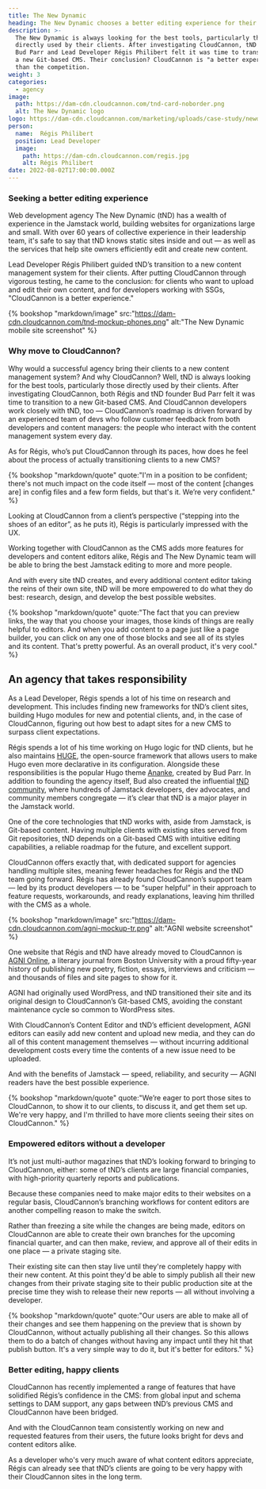 ```yaml
---
title: The New Dynamic
heading: The New Dynamic chooses a better editing experience for their clients
description: >-
  The New Dynamic is always looking for the best tools, particularly those
  directly used by their clients. After investigating CloudCannon, tND founder
  Bud Parr and Lead Developer Régis Philibert felt it was time to transition to
  a new Git-based CMS. Their conclusion? CloudCannon is "a better experience"
  than the competition.
weight: 3
categories:
  - agency
image: 
  path: https://dam-cdn.cloudcannon.com/tnd-card-noborder.png
  alt: The New Dynamic logo
logo: https://dam-cdn.cloudcannon.com/marketing/uploads/case-study/newdynamic.svg
person:
  name:  Régis Philibert
  position: Lead Developer
  image: 
    path: https://dam-cdn.cloudcannon.com/regis.jpg
    alt: Régis Philibert
date: 2022-08-02T17:00:00.000Z
---
```

### Seeking a better editing experience

Web development agency The New Dynamic (tND) has a
wealth of experience in the Jamstack world, building websites for
organizations large and small. With over 60 years of collective experience
in their leadership team, it's safe to say that tND knows static
sites inside and out &mdash; as well as the services that help site owners
efficiently edit and create new content.

Lead Developer R&eacute;gis Philibert guided
tND&rsquo;s transition to a new content management system for their
clients. After putting CloudCannon through vigorous testing, he came
to the conclusion: for clients who want to upload and edit their own
content, and for developers working with SSGs, "CloudCannon is a better experience."

{% bookshop "markdown/image" src:"https://dam-cdn.cloudcannon.com/tnd-mockup-phones.png" alt:"The New Dynamic mobile site screenshot" %}

### Why move to CloudCannon?

Why would a successful agency bring their clients to a new content
management system? And why CloudCannon? Well, tND is always looking for
the best tools, particularly those directly used by their clients. After
investigating CloudCannon, both Régis and tND founder Bud Parr felt it was
time to transition to a new Git-based CMS. And CloudCannon developers work
closely with tND, too — CloudCannon’s roadmap is driven forward by an
experienced team of devs who follow customer feedback from both developers
and content managers: the people who interact with the content management
system every day.

As for Régis, who’s put CloudCannon through its paces, how does he feel about the process of actually transitioning clients to a new CMS? 

{% bookshop "markdown/quote" quote:"I'm in a position to be confident; there's not much
impact on the code itself — most of the content \[changes are\] in config
files and a few form fields, but that's it. We’re very confident." %}

Looking at CloudCannon from a client’s perspective (“stepping into the
shoes of an editor”, as he puts it), Régis is particularly impressed with
the UX.

Working together with CloudCannon as the CMS adds more features for
developers and content editors alike, Régis and The New Dynamic team will
be able to bring the best Jamstack editing to more and more people.

And with every site tND creates, and every additional content editor
taking the reins of their own site, tND will be more empowered to do what
they do best: research, design, and develop the best possible websites.


{% bookshop "markdown/quote" quote:"The fact that you can preview links, the way that you choose your images,
      those kinds of things are really helpful to editors. And when
      you add content to a page just like a page builder, you can click on any
      one of those blocks and see all of its styles and its content. That's
      pretty powerful. As an overall product, it's very cool." %}
     
## An agency that takes responsibility

As a Lead Developer, Régis spends a lot of his time on research and
development. This includes finding new frameworks for tND’s client sites,
building Hugo modules for new and potential clients, and, in the case of
CloudCannon, figuring out how best to adapt sites for a new CMS to
surpass client expectations.

Régis spends a lot of his time working on Hugo logic for tND clients, but
he also maintains [HUGE](https://github.com/theNewDynamic/huge), the
open-source framework that allows users to make Hugo even more declarative
in its configuration. Alongside these responsibilities is the popular Hugo
theme [Ananke](https://github.com/theNewDynamic/gohugo-theme-ananke),
created by Bud Parr. In addition to founding the agency itself, Bud also
created the influential [tND
community](https://www.thenewdynamic.com/community-and-events/),
where hundreds of Jamstack developers, dev advocates, and community
members congregate — it’s clear that tND is a major player in the Jamstack
world.

One of the core technologies that tND works with, aside from Jamstack, is
Git-based content. Having multiple clients with existing sites served from
Git repositories, tND depends on a Git-based CMS with intuitive editing
capabilities, a reliable roadmap for the future, and excellent
support.

CloudCannon offers exactly that, with dedicated support for agencies
handling multiple sites, meaning fewer headaches for Régis and the tND
team going forward. Régis has already found CloudCannon’s support team —
led by its product developers — to be “super helpful” in their approach to
feature requests, workarounds, and ready explanations, leaving him
thrilled with the CMS as a whole.

{% bookshop "markdown/image" src:"https://dam-cdn.cloudcannon.com/agni-mockup-tr.png" alt:"AGNI website screenshot" %}

One website that R&eacute;gis and tND have already moved to CloudCannon
is [AGNI Online](https://agnionline.bu.edu/), a literary
journal from Boston University with a proud fifty-year history of
publishing new poetry, fiction, essays, interviews and criticism &mdash;
and thousands of files and site pages to show for it.

AGNI had originally used WordPress, and tND transitioned their site and
its original design to CloudCannon’s Git-based CMS, avoiding the constant
maintenance cycle so common to WordPress sites.


With CloudCannon’s Content Editor and tND’s efficient development, AGNI
editors can easily add new content and upload new media, and they can do
all of this content management themselves — without incurring additional
development costs every time the contents of a new issue need to be
uploaded.


And with the benefits of Jamstack — speed, reliability, and security —
AGNI readers have the best possible experience.

{% bookshop "markdown/quote" quote:"We’re eager to port those sites to CloudCannon, to show it to our clients,
      to discuss it, and get them set up. We're very happy, and I'm thrilled to
      have more clients seeing their sites on CloudCannon." %}

### Empowered editors without a developer
   
It’s not just multi-author magazines that tND’s looking forward to
bringing to CloudCannon, either: some of tND’s clients are large financial
companies, with high-priority quarterly reports and publications.

Because these companies need to make major edits to their websites on a
regular basis, CloudCannon’s branching workflows for content editors are
another compelling reason to make the switch.

Rather than freezing a site while the changes are being made, editors on
CloudCannon are able to create their own branches for the upcoming
financial quarter, and can then make, review, and approve all of their
edits in one place — a private staging site.

Their existing site can then stay live until they're completely happy with
their new content. At this point they'd be able to simply publish all
their new changes from their private staging site to their public
production site at the precise time they wish to release their new reports
— all without involving a developer.

{% bookshop "markdown/quote" quote:"Our users are able to make all of their changes and see them happening on
      the preview that is shown by CloudCannon, without actually publishing all
      their changes. So this allows them to do a batch of changes
      without having any impact until they hit that publish button. It's a very
      simple way to do it, but it's better for editors." %}
 

### Better editing, happy clients

CloudCannon has recently implemented a range of features that have
solidified R&eacute;gis&rsquo;s confidence in the CMS: from global input
and schema settings to DAM support, any gaps between tND&rsquo;s previous
CMS and CloudCannon have been bridged.

And with the CloudCannon team consistently working on new and requested features from
their users, the future looks bright for devs and content editors
alike.

As a developer who's very much aware of what content editors
appreciate, R&eacute;gis can already see that tND&rsquo;s clients are
going to be very happy with their CloudCannon sites in the long term.
